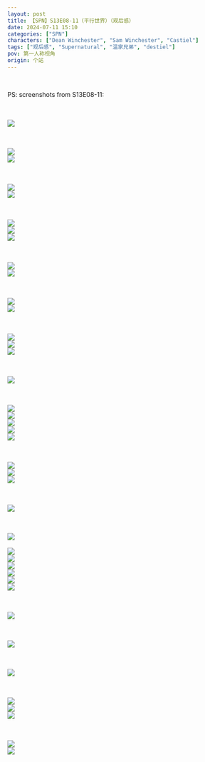 ```yaml
---
layout: post
title: 【SPN】S13E08-11（平行世界）（观后感）
date: 2024-07-11 15:10
categories: ["SPN"]
characters: ["Dean Winchester", "Sam Winchester", "Castiel"]
tags: ["观后感", "Supernatural", "温家兄弟", "destiel"]
pov: 第一人称视角
origin: 个站
---
```


<br>

PS: screenshots from S13E08-11:

<br><br>
![](https://raw.githubusercontent.com/junesirius/junesirius.github.io/master/assets/images/SPN/S13/2024-07-10-SPN-1308-1.jpg)
<br>

<br><br>
![](https://raw.githubusercontent.com/junesirius/junesirius.github.io/master/assets/images/SPN/S13/2024-07-10-SPN-1309-1.jpg)
<br>
![](https://raw.githubusercontent.com/junesirius/junesirius.github.io/master/assets/images/SPN/S13/2024-07-10-SPN-1309-2.jpg)
<br>

<br><br>
![](https://raw.githubusercontent.com/junesirius/junesirius.github.io/master/assets/images/SPN/S13/2024-07-10-SPN-1309-3.jpg)
<br>
![](https://raw.githubusercontent.com/junesirius/junesirius.github.io/master/assets/images/SPN/S13/2024-07-10-SPN-1309-4.jpg)
<br>

<br><br>
![](https://raw.githubusercontent.com/junesirius/junesirius.github.io/master/assets/images/SPN/S13/2024-07-10-SPN-1309-5.jpg)
<br>
![](https://raw.githubusercontent.com/junesirius/junesirius.github.io/master/assets/images/SPN/S13/2024-07-10-SPN-1309-6.jpg)
<br>
![](https://raw.githubusercontent.com/junesirius/junesirius.github.io/master/assets/images/SPN/S13/2024-07-10-SPN-1310-14.jpg)
<br>

<br><br>
![](https://raw.githubusercontent.com/junesirius/junesirius.github.io/master/assets/images/SPN/S13/2024-07-10-SPN-1309-7.jpg)
<br>
![](https://raw.githubusercontent.com/junesirius/junesirius.github.io/master/assets/images/SPN/S13/2024-07-10-SPN-1309-8.jpg)
<br>

<br><br>
![](https://raw.githubusercontent.com/junesirius/junesirius.github.io/master/assets/images/SPN/S13/2024-07-10-SPN-1309-9.jpg)
<br>
![](https://raw.githubusercontent.com/junesirius/junesirius.github.io/master/assets/images/SPN/S13/2024-07-10-SPN-1309-10.jpg)
<br>

<br><br>
![](https://raw.githubusercontent.com/junesirius/junesirius.github.io/master/assets/images/SPN/S13/2024-07-10-SPN-1310-1.jpg)
<br>
![](https://raw.githubusercontent.com/junesirius/junesirius.github.io/master/assets/images/SPN/S13/2024-07-10-SPN-1310-2.jpg)
<br>
![](https://raw.githubusercontent.com/junesirius/junesirius.github.io/master/assets/images/SPN/S13/2024-07-10-SPN-1310-3.jpg)
<br>

<br><br>
![](https://raw.githubusercontent.com/junesirius/junesirius.github.io/master/assets/images/SPN/S13/2024-07-10-SPN-1310-4.jpg)
<br>

<br><br>
![](https://raw.githubusercontent.com/junesirius/junesirius.github.io/master/assets/images/SPN/S13/2024-07-10-SPN-1310-5.jpg)
<br>
![](https://raw.githubusercontent.com/junesirius/junesirius.github.io/master/assets/images/SPN/S13/2024-07-10-SPN-1310-6.jpg)
<br>
![](https://raw.githubusercontent.com/junesirius/junesirius.github.io/master/assets/images/SPN/S13/2024-07-10-SPN-1310-7.jpg)
<br>
![](https://raw.githubusercontent.com/junesirius/junesirius.github.io/master/assets/images/SPN/S13/2024-07-10-SPN-1310-8.jpg)
<br>
![](https://raw.githubusercontent.com/junesirius/junesirius.github.io/master/assets/images/SPN/S13/2024-07-10-SPN-1310-9.jpg)
<br>

<br><br>
![](https://raw.githubusercontent.com/junesirius/junesirius.github.io/master/assets/images/SPN/S13/2024-07-10-SPN-1310-10.jpg)
<br>
![](https://raw.githubusercontent.com/junesirius/junesirius.github.io/master/assets/images/SPN/S13/2024-07-10-SPN-1310-11.jpg)
<br>
![](https://raw.githubusercontent.com/junesirius/junesirius.github.io/master/assets/images/SPN/S13/2024-07-10-SPN-1310-12.jpg)
<br>

<br><br>
![](https://raw.githubusercontent.com/junesirius/junesirius.github.io/master/assets/images/SPN/S13/2024-07-10-SPN-1310-13.jpg)
<br>

<br><br>
![](https://raw.githubusercontent.com/junesirius/junesirius.github.io/master/assets/images/SPN/S13/2024-07-10-SPN-1310-15.jpg)
<br><br>
![](https://raw.githubusercontent.com/junesirius/junesirius.github.io/master/assets/images/SPN/S13/2024-07-10-SPN-1310-16.jpg)
<br>
![](https://raw.githubusercontent.com/junesirius/junesirius.github.io/master/assets/images/SPN/S13/2024-07-10-SPN-1310-17.jpg)
<br>
![](https://raw.githubusercontent.com/junesirius/junesirius.github.io/master/assets/images/SPN/S13/2024-07-10-SPN-1310-19.jpg)
<br>
![](https://raw.githubusercontent.com/junesirius/junesirius.github.io/master/assets/images/SPN/S13/2024-07-10-SPN-1310-20.jpg)
<br>
![](https://raw.githubusercontent.com/junesirius/junesirius.github.io/master/assets/images/SPN/S13/2024-07-10-SPN-1310-21.jpg)
<br>
![](https://raw.githubusercontent.com/junesirius/junesirius.github.io/master/assets/images/SPN/S13/2024-07-10-SPN-1310-22.jpg)
<br>

<br><br>
![](https://raw.githubusercontent.com/junesirius/junesirius.github.io/master/assets/images/SPN/S13/2024-07-10-SPN-1310-18.jpg)
<br>

<br><br>
![](https://raw.githubusercontent.com/junesirius/junesirius.github.io/master/assets/images/SPN/S13/2024-07-10-SPN-1310-23.jpg)
<br>

<br><br>
![](https://raw.githubusercontent.com/junesirius/junesirius.github.io/master/assets/images/SPN/S13/2024-07-10-SPN-1310-24.jpg)
<br>

<br><br>
![](https://raw.githubusercontent.com/junesirius/junesirius.github.io/master/assets/images/SPN/S13/2024-07-10-SPN-1310-25.jpg)
<br>
![](https://raw.githubusercontent.com/junesirius/junesirius.github.io/master/assets/images/SPN/S13/2024-07-10-SPN-1310-26.jpg)
<br>
![](https://raw.githubusercontent.com/junesirius/junesirius.github.io/master/assets/images/SPN/S13/2024-07-10-SPN-1310-27.jpg)
<br>

<br><br>
![](https://raw.githubusercontent.com/junesirius/junesirius.github.io/master/assets/images/SPN/S13/2024-07-11-SPN-1311-1.jpg)
<br>
![](https://raw.githubusercontent.com/junesirius/junesirius.github.io/master/assets/images/SPN/S13/2024-07-11-SPN-1311-2.jpg)
<br>
